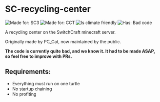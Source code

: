 # SC-recycling-center
![Made for: SC3](https://img.shields.io/badge/Made%20for-SwitchCraft3-informational?style=for-the-badge)
![Made for: CCT](https://img.shields.io/badge/Made%20for-ComputerCraft%3ATweaked-informational?style=for-the-badge)
![Is climate friendly](https://img.shields.io/badge/Is%20climate--friendly-true-green?style=for-the-badge)
![Has: Bad code](https://img.shields.io/badge/Has-Bad%20code-black?style=for-the-badge)

A recycling center on the SwitchCraft minecraft server.

Originally made by PC_Cat, now maintained by the public.

**The code is currently quite bad, and we know it. It had to be made ASAP, so feel free to improve with PRs.**

## Requirements:

* Everything must run on one turtle
* No startup chaining
* No profiting
